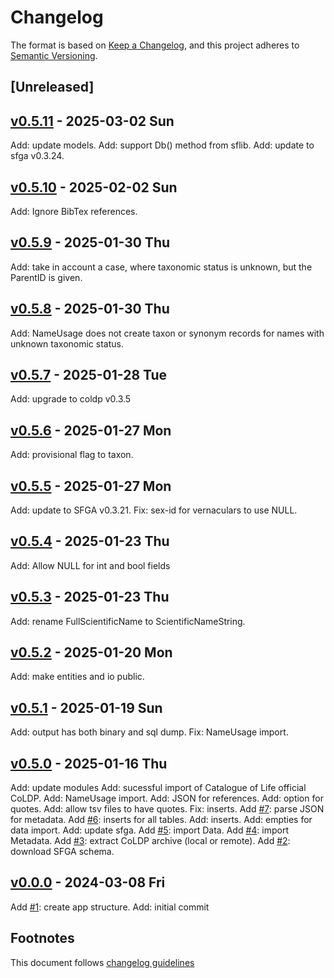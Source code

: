 # Changelog

The format is based on [Keep a Changelog](https://keepachangelog.com/en/1.0.0/),
and this project adheres to [Semantic Versioning](https://semver.org/spec/v2.0.0.html).

## [Unreleased]

## [v0.5.11] - 2025-03-02 Sun

Add: update models.
Add: support Db() method from sflib.
Add: update to sfga v0.3.24.

## [v0.5.10] - 2025-02-02 Sun

Add: Ignore BibTex references.

## [v0.5.9] - 2025-01-30 Thu

Add: take in account a case, where taxonomic status is unknown, but the
ParentID is given.

## [v0.5.8] - 2025-01-30 Thu

Add: NameUsage does not create taxon or synonym records for names with
unknown taxonomic status.

## [v0.5.7] - 2025-01-28 Tue

Add: upgrade to coldp v0.3.5

## [v0.5.6] - 2025-01-27 Mon

Add: provisional flag to taxon.

## [v0.5.5] - 2025-01-27 Mon

Add: update to SFGA v0.3.21.
Fix: sex-id for vernaculars to use NULL.

## [v0.5.4] - 2025-01-23 Thu

Add: Allow NULL for int and bool fields

## [v0.5.3] - 2025-01-23 Thu

Add: rename FullScientificName to ScientificNameString.

## [v0.5.2] - 2025-01-20 Mon

Add: make entities and io public.

## [v0.5.1] - 2025-01-19 Sun

Add: output has both binary and sql dump.
Fix: NameUsage import.

## [v0.5.0] - 2025-01-16 Thu

Add: update modules
Add: sucessful import of Catalogue of Life official CoLDP.
Add: NameUsage import.
Add: JSON for references.
Add: option for quotes.
Add: allow tsv files to have quotes.
Fix: inserts.
Add [#7]: parse JSON for metadata.
Add [#6]: inserts for all tables.
Add: inserts.
Add: empties for data import.
Add: update sfga.
Add [#5]: import Data.
Add [#4]: import Metadata.
Add [#3]: extract CoLDP archive (local or remote).
Add [#2]: download SFGA schema.

## [v0.0.0] - 2024-03-08 Fri

Add [#1]: create app structure.
Add: initial commit

## Footnotes

This document follows [changelog guidelines]

[v0.5.11]: https://github.com/sfborg/from-coldp/compare/v0.5.10...v0.5.11
[v0.5.10]: https://github.com/sfborg/from-coldp/compare/v0.5.9...v0.5.10
[v0.5.9]: https://github.com/sfborg/from-coldp/compare/v0.5.8...v0.5.9
[v0.5.8]: https://github.com/sfborg/from-coldp/compare/v0.5.7...v0.5.8
[v0.5.7]: https://github.com/sfborg/from-coldp/compare/v0.5.6...v0.5.7
[v0.5.6]: https://github.com/sfborg/from-coldp/compare/v0.5.5...v0.5.6
[v0.5.5]: https://github.com/sfborg/from-coldp/compare/v0.5.4...v0.5.5
[v0.5.4]: https://github.com/sfborg/from-coldp/compare/v0.5.3...v0.5.4
[v0.5.3]: https://github.com/sfborg/from-coldp/compare/v0.5.2...v0.5.3
[v0.5.2]: https://github.com/sfborg/from-coldp/compare/v0.5.1...v0.5.2
[v0.5.1]: https://github.com/sfborg/from-coldp/compare/v0.5.0...v0.5.1
[v0.5.0]: https://github.com/sfborg/from-coldp/compare/v0.0.0...v0.5.0
[v0.0.0]: https://github.com/sfborg/from-coldp/tree/v0.0.0
[#20]: https://github.com/sfborg/from-coldp/issues/20
[#19]: https://github.com/sfborg/from-coldp/issues/19
[#18]: https://github.com/sfborg/from-coldp/issues/18
[#17]: https://github.com/sfborg/from-coldp/issues/17
[#16]: https://github.com/sfborg/from-coldp/issues/16
[#15]: https://github.com/sfborg/from-coldp/issues/15
[#14]: https://github.com/sfborg/from-coldp/issues/14
[#13]: https://github.com/sfborg/from-coldp/issues/13
[#12]: https://github.com/sfborg/from-coldp/issues/12
[#11]: https://github.com/sfborg/from-coldp/issues/11
[#10]: https://github.com/sfborg/from-coldp/issues/10
[#9]: https://github.com/sfborg/from-coldp/issues/9
[#8]: https://github.com/sfborg/from-coldp/issues/8
[#7]: https://github.com/sfborg/from-coldp/issues/7
[#6]: https://github.com/sfborg/from-coldp/issues/6
[#5]: https://github.com/sfborg/from-coldp/issues/5
[#4]: https://github.com/sfborg/from-coldp/issues/4
[#3]: https://github.com/sfborg/from-coldp/issues/3
[#2]: https://github.com/sfborg/from-coldp/issues/2
[#1]: https://github.com/sfborg/from-coldp/issues/1
[changelog guidelines]: https://keepachangelog.com/en/1.0.0/
